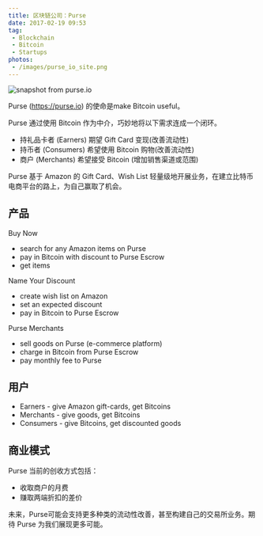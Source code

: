 ```yaml
---
title: 区块链公司：Purse 
date: 2017-02-19 09:53  
tag:
 - Blockchain 
 - Bitcoin
 - Startups 
photos:
 - /images/purse_io_site.png
---
```


![](/images/purse_io_site.png "snapshot from purse.io")

Purse (https://purse.io) 的使命是make Bitcoin useful。

Purse 通过使用 Bitcoin 作为中介，巧妙地将以下需求连成一个闭环。

* 持礼品卡者 (Earners) 期望 Gift Card 变现(改善流动性)
* 持币者 (Consumers) 希望使用 Bitcoin 购物(改善流动性)
* 商户 (Merchants) 希望接受 Bitcoin (增加销售渠道或范围)

Purse 基于 Amazon 的 Gift Card、Wish List 轻量级地开展业务，在建立比特币电商平台的路上，为自己赢取了机会。

## 产品

Buy Now

* search for any Amazon items on Purse
* pay in Bitcoin with discount to Purse Escrow
* get items

Name Your Discount

* create wish list on Amazon
* set an expected discount
* pay in Bitcoin to Purse Escrow

Purse Merchants

* sell goods on Purse (e-commerce platform)
* charge in Bitcoin from Purse Escrow
* pay monthly fee to Purse

## 用户

* Earners - give Amazon gift-cards, get Bitcoins
* Merchants - give goods, get Bitcoins
* Consumers - give Bitcoins, get discounted goods


## 商业模式

Purse 当前的创收方式包括：

* 收取商户的月费
* 赚取两端折扣的差价

未来，Purse可能会支持更多种类的流动性改善，甚至构建自己的交易所业务。期待 Purse 为我们展现更多可能。

